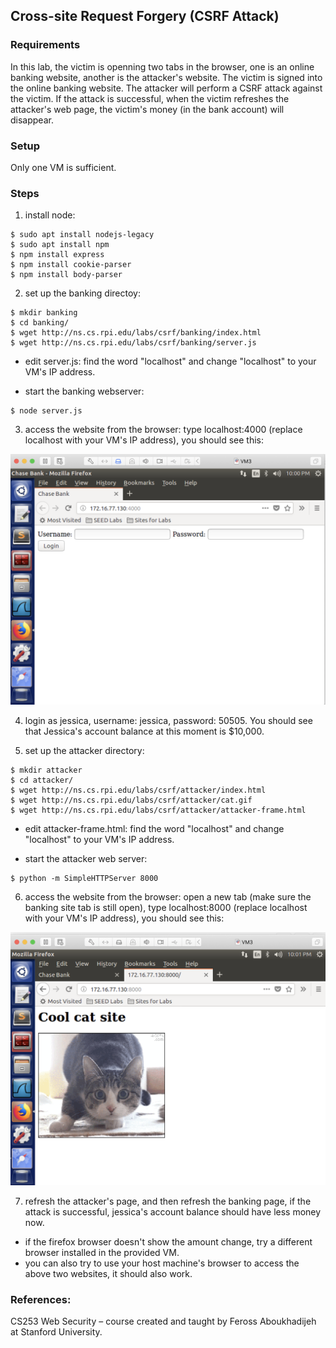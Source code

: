 ## Cross-site Request Forgery (CSRF Attack)

### Requirements 

In this lab, the victim is openning two tabs in the browser, one is an online banking website, another is the attacker's website. The victim is signed into the online banking website. The attacker will perform a CSRF attack against the victim. If the attack is successful, when the victim refreshes the attacker's web page, the victim's money (in the bank account) will disappear.

### Setup

Only one VM is sufficient.

### Steps

1. install node:

```console
$ sudo apt install nodejs-legacy
$ sudo apt install npm
$ npm install express
$ npm install cookie-parser
$ npm install body-parser
```

2. set up the banking directoy:

```console
$ mkdir banking
$ cd banking/
$ wget http://ns.cs.rpi.edu/labs/csrf/banking/index.html
$ wget http://ns.cs.rpi.edu/labs/csrf/banking/server.js
```

- edit server.js: find the word "localhost" and change "localhost" to your VM's IP address.

- start the banking webserver:
```console
$ node server.js
```

3. access the website from the browser: type localhost:4000 (replace localhost with your VM's IP address), you should see this:

![alt text](lab-csrf-banking-site.png "Lab csrf banking")

4. login as jessica, username: jessica, password: 50505. You should see that Jessica's account balance at this moment is $10,000.

5. set up the attacker directory:

```console
$ mkdir attacker
$ cd attacker/
$ wget http://ns.cs.rpi.edu/labs/csrf/attacker/index.html
$ wget http://ns.cs.rpi.edu/labs/csrf/attacker/cat.gif
$ wget http://ns.cs.rpi.edu/labs/csrf/attacker/attacker-frame.html
```

- edit attacker-frame.html: find the word "localhost" and change "localhost" to your VM's IP address.

- start the attacker web server:
```console
$ python -m SimpleHTTPServer 8000
```

6. access the website from the browser: open a new tab (make sure the banking site tab is still open), type localhost:8000 (replace localhost with your VM's IP address), you should see this:

![alt text](lab-csrf-attacker-site.png "Lab csrf attacker")

7. refresh the attacker's page, and then refresh the banking page, if the attack is successful, jessica's account balance should have less money now.

- if the firefox browser doesn't show the amount change, try a different browser installed in the provided VM.
- you can also try to use your host machine's browser to access the above two websites, it should also work.

### References:

CS253 Web Security – course created and taught by Feross Aboukhadijeh at Stanford University.

